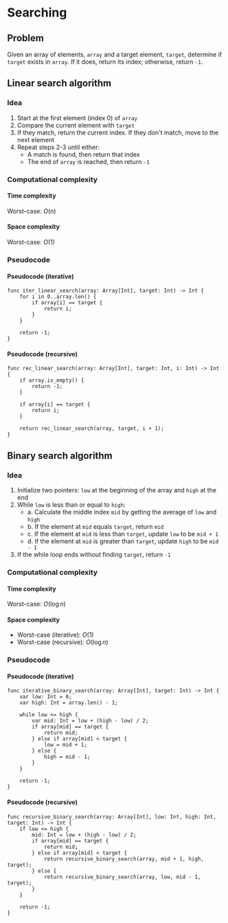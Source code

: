 # Searching

## Problem

Given an array of elements, `array` and a target element, `target`, determine if `target` exists in `array`. If it does, return its index; otherwise, return `-1`.

## Linear search algorithm

### Idea

1. Start at the first element (index 0) of `array`
2. Compare the current element with `target`
3. If they match, return the current index. If they don't match, move to the next element
4. Repeat steps 2-3 until either:
   - A match is found, then return that index
   - The end of `array` is reached, then return `-1`

### Computational complexity

#### Time complexity

Worst-case: $O(n)$

#### Space complexity

Worst-case: $O(1)$

### Pseudocode

#### Pseudocode (iterative)

```
func iter_linear_search(array: Array[Int], target: Int) -> Int {
    for i in 0..array.len() {
        if array[i] == target {
            return i;
        }
    }

    return -1;
}
```

#### Pseudocode (recursive)

```
func rec_linear_search(array: Array[Int], target: Int, i: Int) -> Int {
    if array.is_empty() {
        return -1;
    }

    if array[i] == target {
        return i;
    }

    return rec_linear_search(array, target, i + 1);
}
```

## Binary search algorithm

### Idea

1. Initialize two pointers: `low` at the beginning of the array and `high` at the end
2. While `low` is less than or equal to `high`:
    - a. Calculate the middle index `mid` by getting the average of `low` and `high`
    - b. If the element at `mid` equals `target`, return `mid`
    - c. If the element at `mid` is less than `target`, update `low` to be `mid + 1`
    - d. If the element at `mid` is greater than `target`, update `high` to be `mid - 1`
3. If the while loop ends without finding `target`, return `-1`

### Computational complexity

#### Time complexity

Worst-case: $O(\log n)$

#### Space complexity

- Worst-case (iterative): $O(1)$
- Worst-case (recursive): $O(\log n)$

### Pseudocode

#### Pseudocode (iterative)

```
func iterative_binary_search(array: Array[Int], target: Int) -> Int {
    var low: Int = 0;
    var high: Int = array.len() - 1;

    while low <= high {
        var mid: Int = low + (high - low) / 2;
        if array[mid] == target {
            return mid;
        } else if array[mid] < target {
            low = mid + 1;
        } else {
            high = mid - 1;
        }
    }

    return -1;
}
```

#### Pseudocode (recursive)

```
func recursive_binary_search(array: Array[Int], low: Int, high: Int, target: Int) -> Int {
    if low <= high {
        mid: Int = low + (high - low) / 2;
        if array[mid] == target {
            return mid;
        } else if array[mid] < target {
            return recursive_binary_search(array, mid + 1, high, target);
        } else {
            return recursive_binary_search(array, low, mid - 1, target);
        }
    }

    return -1;
}
```

